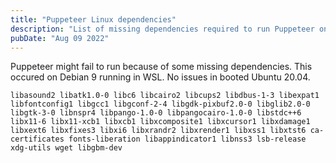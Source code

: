 ```yaml
---
title: "Puppeteer Linux dependencies"
description: "List of missing dependencies required to run Puppeteer on Linux"
pubDate: "Aug 09 2022"
---
```


Puppeteer might fail to run because of some missing dependencies.
This occured on Debian 9 running in WSL. No issues in booted Ubuntu 20.04.

`libasound2 libatk1.0-0 libc6 libcairo2 libcups2 libdbus-1-3 libexpat1 libfontconfig1
 libgcc1 libgconf-2-4 libgdk-pixbuf2.0-0 libglib2.0-0 libgtk-3-0 libnspr4 libpango-1.0-0
 libpangocairo-1.0-0 libstdc++6 libx11-6 libx11-xcb1 libxcb1 libxcomposite1 libxcursor1
 libxdamage1 libxext6 libxfixes3 libxi6 libxrandr2 libxrender1 libxss1 libxtst6
 ca-certificates fonts-liberation libappindicator1 libnss3 lsb-release xdg-utils
 wget libgbm-dev`
